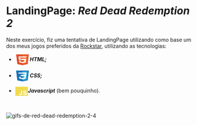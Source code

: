<h1> LandingPage: <em>Red Dead Redemption 2</em> </h1>

<p>Neste exercício, fiz uma tentativa de LandingPage utilizando como base
um dos meus jogos preferidos da <a href="https://www.rockstargames.com/" target="_blank">Rockstar</a>, utilizando as tecnologias:</p>
<p>
  <ul>
    <p><li><img alt="logo-HTML" align="center" height="30" width="40" src="https://raw.githubusercontent.com/devicons/devicon/master/icons/html5/html5-original.svg"><strong><em>HTML;</em></strong></p>
    <p><li><img align="center" alt="logo-CSS" height="30" width="40" src="https://raw.githubusercontent.com/devicons/devicon/master/icons/css3/css3-original.svg"><strong><em>CSS;</em></strong></p>
    <p><li><img align="center" alt="logo-Js" height="25" width="35" src="https://raw.githubusercontent.com/devicons/devicon/master/icons/javascript/javascript-plain.svg"><strong><em>Javascript</em></strong> (bem pouquinho).</p>
  </ul>
  
  <br>
  
 ![gifs-de-red-dead-redemption-2-4](https://user-images.githubusercontent.com/88558114/225211191-3654dbc0-38fa-487a-a296-00ba0af0ada7.gif)
